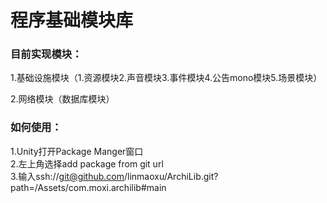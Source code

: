 # 程序基础模块库
### 目前实现模块：  
 1.基础设施模块（1.资源模块2.声音模块3.事件模块4.公告mono模块5.场景模块）  
 
 2.网络模块（数据库模块）
### 如何使用：  
1.Unity打开Package Manger窗口  
2.左上角选择add package from git url  
3.输入ssh://git@github.com/linmaoxu/ArchiLib.git?path=/Assets/com.moxi.archilib#main

